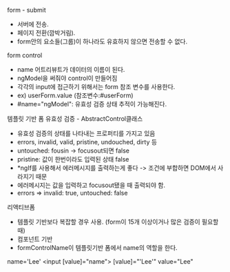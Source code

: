 form - submit
- 서버에 전송. 
- 페이지 전환(깜박거림).
- form안의 요소들(그룹)이 하나라도 유효하지 않으면 전송할 수 없다.

form control
- name 어트리뷰트가 데이터의 이름이 된다.
- ngModel을 써줘야 control이 만들어짐
- 각각의 input에 접근하기 위해서는 form 참조 변수를 사용한다.
- ex) userForm.value (참조변수:#userForm)
- #name="ngModel": 유효성 검증 상태 추적이 가능해진다.


템플릿 기반 폼 유효성 검증 - AbstractControl클래스
- 유효성 검증의 상태를 나타내는 프로퍼티를 가지고 있음
- errors, invalid, valid, pristine, undouched, dirty 등
- untouched: fousin -> focusout되면 false
- pristine: 값이 한번이라도 입력된 상태 false
- *ngIf를 사용해서 에러메시지를 출력하는게 좋다 -> 조건에 부합하면 DOM에서 사라지기 때문
- 에러메시지는 값을 입력하고 focusout됐을 때 출력되야 함.
- errors => invalid: true, untouched: false


리액티브폼
- 템플릿 기반보다 복잡할 경우 사용. (form이 15개 이상이거나 많은 검증이 필요할때)
- 컴포넌트 기반
- formControlName이 템플릿기반 폼에서 name의 역할을 한다.

name='Lee'
<input [value]="name">
[value]="'Lee'"
value="Lee"